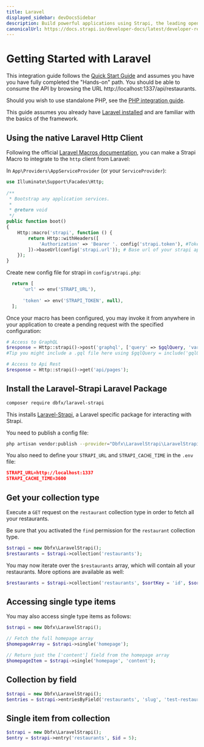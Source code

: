 ```yaml
---
title: Laravel
displayed_sidebar: devDocsSidebar
description: Build powerful applications using Strapi, the leading open-source headless cms and Laravel.
canonicalUrl: https://docs.strapi.io/developer-docs/latest/developer-resources/content-api/integrations/laravel.html
---
```


# Getting Started with Laravel

This integration guide follows the [Quick Start Guide](/dev-docs/quick-start) and assumes you have you have fully completed the "Hands-on" path. You should be able to consume the API by browsing the URL http://localhost:1337/api/restaurants.

Should you wish to use standalone PHP, see the [PHP integration guide](/dev-docs/integrations/php.md).

This guide assumes you already have [Laravel installed](https://laravel.com/docs/9.x/installation) and are familiar with the basics of the framework.

## Using the native Laravel Http Client

Following the official [Laravel Macros documentation](https://laravel.com/docs/9.x/http-client#macros), you can make a Strapi Macro to integrate to the `http` client from Laravel: 

In `App\Providers\AppServiceProvider` (or your `ServiceProvider`):

```php
use Illuminate\Support\Facades\Http;
 
/**
 * Bootstrap any application services.
 *
 * @return void
 */
public function boot()
{
    Http::macro('strapi', function () {
        return Http::withHeaders([
            'Authorization' => 'Bearer '. config('strapi.token'), #Token generated in the admin
        ])->baseUrl(config('strapi.url')); # Base url of your strapi app
    });
}
```

Create new config file for strapi in `config/strapi.php`:

```php
  return [
      'url' => env('STRAPI_URL'),
      
      'token' => env('STRAPI_TOKEN', null),
  ];
```

Once your macro has been configured, you may invoke it from anywhere in your application to create a pending request with the specified configuration:

```php
# Access to GraphQL
$response = Http::strapi()->post('graphql', ['query' => $gqlQuery, 'variables' => $variables]); 
#Tip you might include a .gql file here using $gqlQuery = include('gqlQuery.gql')

# Access to Api Rest
$response = Http::strapi()->get('api/pages');
```

## Install the Laravel-Strapi Laravel Package


```bash
composer require dbfx/laravel-strapi
```

This installs [Laravel-Strapi](https://github.com/dbfx/laravel-strapi), a Laravel specific package for interacting with Strapi.

You need to publish a config file:

```bash
php artisan vendor:publish --provider="Dbfx\LaravelStrapi\LaravelStrapiServiceProvider" --tag="strapi-config"
```

You also need to define your `STRAPI_URL` and `STRAPI_CACHE_TIME` in the `.env` file:

``` json
STRAPI_URL=http://localhost:1337
STRAPI_CACHE_TIME=3600
```

## Get your collection type

Execute a `GET` request on the `restaurant` collection type in order to fetch all your restaurants.

Be sure that you activated the `find` permission for the `restaurant` collection type.

<Request title="Example GET request">

```php
$strapi = new Dbfx\LaravelStrapi();
$restaurants = $strapi->collection('restaurants');
```

</Request>

You may now iterate over the `$restaurants` array, which will contain all your restaurants. More options are available as well: 

```php
$restaurants = $strapi->collection('restaurants', $sortKey = 'id', $sortOrder = 'DESC', $limit = 20, $start = 0, $fullUrls = true);
```

## Accessing single type items

You may also access single type items as follows:

```php
$strapi = new Dbfx\LaravelStrapi();

// Fetch the full homepage array
$homepageArray = $strapi->single('homepage');

// Return just the ['content'] field from the homepage array
$homepageItem = $strapi->single('homepage', 'content');
```

## Collection by field

```php
$strapi = new Dbfx\LaravelStrapi();
$entries = $strapi->entriesByField('restaurants', 'slug', 'test-restaurant-name');
```

## Single item from collection

```php
$strapi = new Dbfx\LaravelStrapi();
$entry = $strapi->entry('restaurants', $id = 5);
```
